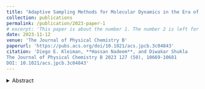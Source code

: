 ```yaml
---
title: "Adaptive Sampling Methods for Molecular Dynamics in the Era of Machine Learning"
collection: publications
permalink: /publication/2023-paper-1
# excerpt: 'This paper is about the number 1. The number 2 is left for future work.'
date: 2023-11-12
venue: 'The Journal of Physical Chemistry B'
paperurl: 'https://pubs.acs.org/doi/10.1021/acs.jpcb.3c04843'
citation: 'Diego E. Kleiman, **Hassan Nadeem**, and Diwakar Shukla
The Journal of Physical Chemistry B 2023 127 (50), 10669-10681
DOI: 10.1021/acs.jpcb.3c04843'
---
```

<details>
    <summary> Abstract </summary>
Molecular dynamics (MD) simulations are fundamental computational tools for the study of proteins and their free energy landscapes. However, sampling protein conformational changes through MD simulations is challenging due to the relatively long time scales of these processes. Many enhanced sampling approaches have emerged to tackle this problem, including biased sampling and path-sampling methods. In this Perspective, we focus on adaptive sampling algorithms. These techniques differ from other approaches because the thermodynamic ensemble is preserved and the sampling is enhanced solely by restarting MD trajectories at particularly chosen seeds rather than introducing biasing forces. We begin our treatment with an overview of theoretically transparent methods, where we discuss principles and guidelines for adaptive sampling. Then, we present a brief summary of select methods that have been applied to realistic systems in the past. Finally, we discuss recent advances in adaptive sampling methodology powered by deep learning techniques, as well as their shortcomings.
</details>

